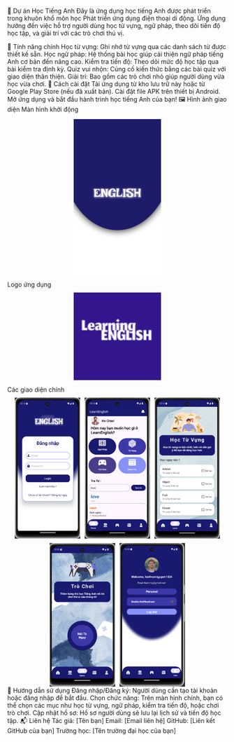 📘 Dự án Học Tiếng Anh
Đây là ứng dụng học tiếng Anh được phát triển trong khuôn khổ môn học Phát triển ứng dụng điện thoại di động.
Ứng dụng hướng đến việc hỗ trợ người dùng học từ vựng, ngữ pháp, theo dõi tiến độ học tập, và giải trí với các trò chơi thú vị.

🌟 Tính năng chính
Học từ vựng: Ghi nhớ từ vựng qua các danh sách từ được thiết kế sẵn.
Học ngữ pháp: Hệ thống bài học giúp cải thiện ngữ pháp tiếng Anh cơ bản đến nâng cao.
Kiểm tra tiến độ: Theo dõi mức độ học tập qua bài kiểm tra định kỳ.
Quiz vui nhộn: Củng cố kiến thức bằng các bài quiz với giao diện thân thiện.
Giải trí: Bao gồm các trò chơi nhỏ giúp người dùng vừa học vừa chơi.
🚀 Cách cài đặt
Tải ứng dụng từ kho lưu trữ này hoặc từ Google Play Store (nếu đã xuất bản).
Cài đặt file APK trên thiết bị Android.
Mở ứng dụng và bắt đầu hành trình học tiếng Anh của bạn!
🖼 Hình ảnh giao diện
Màn hình khởi động
<div style="text-align: center; margin: 10px 0;"> <img src="./splashapp.png" alt="Giao diện khởi động" width="200"> </div>
Logo ứng dụng
<div style="text-align: center; margin: 10px 0;"> <img src="./Logo App.png" alt="Logo của ứng dụng" width="200"> </div>
Các giao diện chính
<div style="display: flex; flex-wrap: wrap; justify-content: center; gap: 10px; margin-top: 10px;"> <img src="./imageloginapp.png" alt="Giao diện đăng nhập" width="150"> <img src="./imagehomeapp.png" alt="Giao diện trang chính" width="150"> <img src="./imagevocabulary.png" alt="Giao diện từ vựng" width="150"> <img src="./imagegameapp.png" alt="Giao diện trò chơi" width="150"> <img src="./imageuserapp.png" alt="Giao diện người dùng" width="150"> </div>
📖 Hướng dẫn sử dụng
Đăng nhập/Đăng ký: Người dùng cần tạo tài khoản hoặc đăng nhập để bắt đầu.
Chọn chức năng: Trên màn hình chính, bạn có thể chọn các mục như học từ vựng, ngữ pháp, kiểm tra tiến độ, hoặc chơi trò chơi.
Cập nhật hồ sơ: Hồ sơ người dùng sẽ lưu lại lịch sử và tiến độ học tập.
📬 Liên hệ
Tác giả: [Tên bạn]
Email: [Email liên hệ]
GitHub: [Liên kết GitHub của bạn]
Trường học: [Tên trường đại học của bạn]
